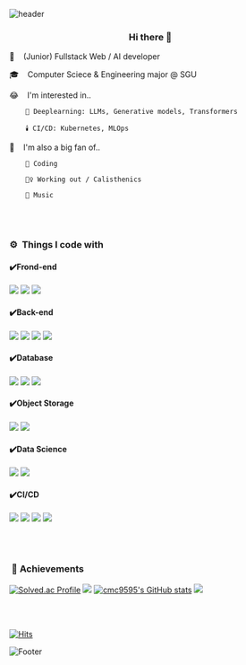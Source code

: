 ![header](https://capsule-render.vercel.app/api?type=waving&color=auto&height=150&section=header&text=WELCOME%202024&fontSize=30)

### <center> Hi there 👋</center>

 
🌱&nbsp;&nbsp;&nbsp; (Junior) Fullstack Web / AI developer

🎓️&nbsp;&nbsp;&nbsp; Computer Sciece & Engineering major @ SGU

😂&nbsp;&nbsp;&nbsp; I'm interested in..  
```
    🧠 Deeplearning: LLMs, Generative models, Transformers

    🕯️ CI/CD: Kubernetes, MLOps

```


🍄&nbsp;&nbsp;&nbsp; I'm also a big fan of..  
```
    🐤️ Coding 

    🏋‍♀️️ Working out / Calisthenics

    🎸️ Music
```


<br/><br/>

### ⚙️&nbsp; Things I code with
#### ✔️Frond-end
<img src="https://img.shields.io/badge/React-61DAFB?style=flat&logo=React&logoColor=white"/> <img src="https://img.shields.io/badge/Vue.js-4FC08D?style=flat&logo=Vue.js&logoColor=white"/> <img src="https://img.shields.io/badge/Bootstrap-7952B3?style=flat&logo=Bootstrap&logoColor=white"/>

#### ✔️Back-end
<img src="https://img.shields.io/badge/Django-092E20?style=flat&logo=Django&logoColor=white"/> <img src="https://img.shields.io/badge/FastAPI-009688?style=flat&logo=FastAPI&logoColor=white"/> <img src="https://img.shields.io/badge/Flask-000000?style=flat&logo=Flask&logoColor=white"/> <img src="https://img.shields.io/badge/SpringBoot-6DB33F?style=flat&logo=SpringBoot&logoColor=white"/>


#### ✔️Database
<img src="https://img.shields.io/badge/MongoDB-47A248?style=flat&logo=MongoDB&logoColor=white"/> <img src="https://img.shields.io/badge/PostgreSQL-4169E1?style=flat&logo=PostgreSQL&logoColor=white"/> <img src="https://img.shields.io/badge/MySQL-4479A1?style=flat&logo=MySQL&logoColor=white"/>


#### ✔️Object Storage
<img src="https://img.shields.io/badge/Redis-DC382D?style=flat&logo=Redis&logoColor=white"/> <img src="https://img.shields.io/badge/MinIO-C72E49?style=flat&logo=MinIO&logoColor=white"/>

#### ✔️Data Science
<img src="https://img.shields.io/badge/Python-3776AB?style=flat&logo=Python&logoColor=white"/> <img src="https://img.shields.io/badge/Jupyter-F37626?style=flat&logo=Jupyter&logoColor=white"/>

#### ✔️CI/CD
<img src="https://img.shields.io/badge/Docker-2496ED?style=flat&logo=Docker&logoColor=white"/> <img src="https://img.shields.io/badge/Kubernetes-326CE5?style=flat&logo=Kubernetes&logoColor=white"/> <img src="https://img.shields.io/badge/Git-F05032?style=flat&logo=Git&logoColor=white"/> <img src="https://img.shields.io/badge/Ubuntu-E95420?style=flat&logo=Ubuntu&logoColor=white"/>


<br/><br/>
### &nbsp;🎯 Achievements

[![Solved.ac Profile](http://mazassumnida.wtf/api/v2/generate_badge?boj=cmc9595)](https://solved.ac/cmc9595)
<img src="http://mazandi.herokuapp.com/api?handle=cmc9595&theme=warm"/>
[![cmc9595's GitHub stats](https://github-readme-stats.vercel.app/api?username=cmc9595&card_width=350&line_height=20)](https://github.com/cmc9595/github-readme-stats)
<img src = "https://github-readme-stats.vercel.app/api/top-langs/?username=cmc9595&layout=compact&theme=buefy"/> 
<!--
**cmc9595/cmc9595** is a ✨ _special_ ✨ repository because its `README.md` (this file) appears on your GitHub profile.

Here are some ideas to get you started:

- 🔭 I’m currently working on ...
- 🌱 I’m currently learning ...
- 👯 I’m looking to collaborate on ...
- 🤔 I’m looking for help with ...
- 💬 Ask me about ...
- 📫 How to reach me: ...
- 😄 Pronouns: ...
- ⚡ Fun fact: ...
-->

<br/><br/>

[![Hits](https://hits.seeyoufarm.com/api/count/incr/badge.svg?url=https%3A%2F%2Fgithub.com%2Fcmc9595&count_bg=%2379C83D&title_bg=%23555555&icon=&icon_color=%23E7E7E7&title=hits&edge_flat=false)](https://hits.seeyoufarm.com)

![Footer](https://capsule-render.vercel.app/api?type=waving&color=auto&height=200&section=footer&text)
